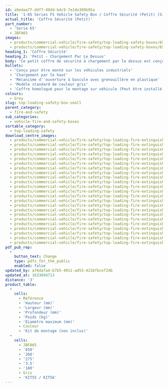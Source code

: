```yaml
---
id: a9edaa7f-ddf7-49dd-b4c9-7e1de389b95a
title: '1-65 Series FS Vehicle Safety Box / Coffre Sécurité (Petit) (SI Vehicle)'
actual_title: 'Coffre Sécurité (Petit)'
part_number:
  - 'Serie 65'
  - JBFA65
images:
  - products/commercial-vehicle/fire-safety/top-loading-safety-boxes/65/images-lr/Product_Image_776x776_(518x518_focus_area)-JBFA65_01.jpg
  - products/commercial-vehicle/fire-safety/top-loading-safety-boxes/65/images-lr/Product_Image_776x776_(518x518_focus_area)-JBFA65_02.jpg
heading_1: 'Coffre Sécurité'
heading_2: 'Petit - Chargement Par Le Dessus'
body: 'Ce petit coffre de sécurité à chargement par le dessus est conçu pour être monté sur les camions et permet un accès rapide aux équipements de sécurité.'
bullets:
  - 'Conçu pour être monté sur les véhicules industriels'
  - 'Chargement par le haut'
  - 'Mécanisme d''ouverture à bascule avec grenouillère en plastique'
  - 'Modèle standard de couleur gris'
  - 'Coffre homologué pour le montage sur véhicule (Peut être installé en toute sécurité dans la protection latérale) conformément au règlement n°73 (CEE/ONU)'
colours:
  - Grey
slug: top-loading-safety-box-small
parent_category:
  - fire-and-safety
sub_categories:
  - vehicle-fire-and-safety-boxes
sortable_category:
  - top-loading-safety
download_centre_images:
  - products/commercial-vehicle/fire-safety/top-loading-fire-extinguisher-boxes/65/images-hr/JBFB65_001.jpg
  - products/commercial-vehicle/fire-safety/top-loading-fire-extinguisher-boxes/65/images-hr/JBFB65_002.jpg
  - products/commercial-vehicle/fire-safety/top-loading-fire-extinguisher-boxes/65/images-hr/JBFB65_003.jpg
  - products/commercial-vehicle/fire-safety/top-loading-fire-extinguisher-boxes/65/images-hr/JBFB65_004.jpg
  - products/commercial-vehicle/fire-safety/top-loading-fire-extinguisher-boxes/65/images-hr/JBFB65_005.jpg
  - products/commercial-vehicle/fire-safety/top-loading-fire-extinguisher-boxes/65/images-hr/JBFB65_006.jpg
  - products/commercial-vehicle/fire-safety/top-loading-fire-extinguisher-boxes/65/images-hr/JBFB65_007.jpg
  - products/commercial-vehicle/fire-safety/top-loading-fire-extinguisher-boxes/65/images-hr/JBFM65_001.jpg
  - products/commercial-vehicle/fire-safety/top-loading-fire-extinguisher-boxes/65/images-hr/JBFM65_002.jpg
  - products/commercial-vehicle/fire-safety/top-loading-fire-extinguisher-boxes/65/images-hr/JBFM65_003.jpg
  - products/commercial-vehicle/fire-safety/top-loading-fire-extinguisher-boxes/65/images-hr/JBFM65_004.jpg
  - products/commercial-vehicle/fire-safety/top-loading-fire-extinguisher-boxes/65/images-hr/JBFM65_005.jpg
  - products/commercial-vehicle/fire-safety/top-loading-fire-extinguisher-boxes/65/images-hr/JBFM65_006.jpg
  - products/commercial-vehicle/fire-safety/top-loading-fire-extinguisher-boxes/65/images-hr/JBFM65_007.jpg
  - products/commercial-vehicle/fire-safety/top-loading-fire-extinguisher-boxes/65/images-hr/JBFR65_001.jpg
  - products/commercial-vehicle/fire-safety/top-loading-fire-extinguisher-boxes/65/images-hr/JBFR65_002.jpg
  - products/commercial-vehicle/fire-safety/top-loading-fire-extinguisher-boxes/65/images-hr/JBFR65_003.jpg
  - products/commercial-vehicle/fire-safety/top-loading-fire-extinguisher-boxes/65/images-hr/JBFR65_004.jpg
  - products/commercial-vehicle/fire-safety/top-loading-fire-extinguisher-boxes/65/images-hr/JBFR65_005.jpg
  - products/commercial-vehicle/fire-safety/top-loading-fire-extinguisher-boxes/65/images-hr/JBFR65_006.jpg
  - products/commercial-vehicle/fire-safety/top-loading-fire-extinguisher-boxes/65/images-hr/JBFR65_007.jpg
  - products/commercial-vehicle/fire-safety/top-loading-fire-extinguisher-boxes/65/images-hr/JBFR65_03.jpg
  - products/commercial-vehicle/fire-safety/top-loading-fire-extinguisher-boxes/65/images-hr/JBFR65_04.jpg
pdf_pub_rep:
  -
    button_text: Change
    type: pdfs_for_the_public
    enabled: false
updated_by: a76dafa4-b7b5-4911-ad55-421bfbcef2db
updated_at: 1633694713
distance: '3'
product_table:
  -
    cells:
      - Référence
      - 'Hauteur (mm)'
      - 'Largeur (mm)'
      - 'Profondeur (mm)'
      - 'Poids (kg)'
      - 'Diamètre maximum (mm)'
      - Couleur
      - 'Kit de montage (non inclus)'
  -
    cells:
      - JBFA65
      - '650'
      - '260'
      - '275'
      - '3.5'
      - '180'
      - Gris
      - 'KIT55 / KIT56'
---
```

